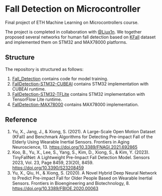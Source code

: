# Fall Detection on Microcontroller
Final project of ETH Machine Learning on Microcontrollers course.

The project is completed in collaboration with [@Liux1n](https://github.com/Liux1n). We together proposed several networks for human fall detection based on [KFall](https://sites.google.com/view/kfalldataset) dataset and implemented them on STM32 and MAX78000 platforms.

## Structure
The repository is structured as follows:
1. [Fall_Detection](https://github.com/Liux1n/Fall_Detection) contains code for model training.
2. [FallDetection-STM32-CUBEAI](https://github.com/liyinrong/FallDetection-STM32-CUBEAI) contains STM32 implementation with CUBEAI runtime.
3. [FallDetection-STM32-TFLite](https://github.com/liyinrong/FallDetection-STM32-TFLite) contains STM32 implementation with TensorFlow Lite runtime.
4. [FallDetection-MAX78000](https://github.com/liyinrong/FallDetection-MAX78000) contains MAX78000 implementation.

## Reference
1. Yu, X., Jang, J., & Xiong, S. (2021). A Large-Scale Open Motion Dataset (KFall) and Benchmark Algorithms for Detecting Pre-impact Fall of the Elderly Using Wearable Inertial Sensors. Frontiers in Aging Neuroscience, 13. https://doi.org/10.3389/FNAGI.2021.692865
2. Koo, B., Yu, X., Lee, S., Yang, S., Kim, D., Xiong, S., & Kim, Y. (2023). TinyFallNet: A Lightweight Pre-Impact Fall Detection Model. Sensors 2023, Vol. 23, Page 8459, 23(20), 8459. https://doi.org/10.3390/S23208459
3. Yu, X., Qiu, H., & Xiong, S. (2020). A Novel Hybrid Deep Neural Network to Predict Pre-impact Fall for Older People Based on Wearable Inertial Sensors. Frontiers in Bioengineering and Biotechnology, 8. https://doi.org/10.3389/FBIOE.2020.00063
